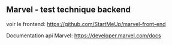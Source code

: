 ## Marvel - test technique backend

voir le frontend: https://github.com/StartMeUp/marvel-front-end

Documentation api Marvel:
https://developer.marvel.com/docs

